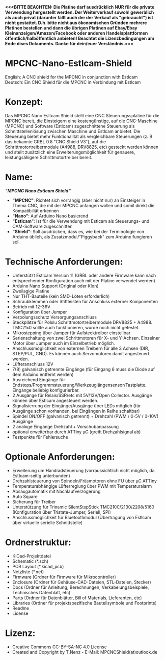 **<<<BITTE BEACHTEN: Die Platine darf ausdrücklich NUR für die private Verwendung hergestellt werden. Der Weiterverkauf sowohl gewerblich als auch privat (darunter fällt auch der der Verkauf als "gebraucht") ist nicht gestattet. D.h. bitte nicht aus ökonomischen Gründen mehrere Platinen bestellen und dann die übrigen Platinen auf Ebay/Ebay Kleinanzeigen/Amazon/Facebook oder anderen Handelsplattformen öffentlich/halböffentlich anbieten! Beachtet die Lizenzbedingungen am Ende dises Dokuments. Danke für dein/euer Verständnis.>>>**  


# MPCNC-Nano-Estlcam-Shield
English: A CNC shield for the MPCNC in conjunction with Estlcam  
Deutsch: Ein CNC Shield für die MPCNC in Verbindung mit Estlcam

# Konzept:  
Das MPCNC Nano Esltcam Shield stellt eine CNC Steuerungssplatine für die MPCNC bereit, die Einsteigern eine kostengünstige, auf die CNC-Maschine (MPCNC) und Software (Estlcam) zugeschnittene Steuerung als Schnittstellenlösung zwischen Maschine und Estlcam anbietet.  Die Steuerung bietet mehr Funktionalität als vergleichbare Steuerungen (z. B. das bekannte GRBL 0.8 "CNC Shield V3"), auf die Schrittmotortreibermodule (A4988, DRV8825, etc) gesteckt werden können und stellt zusätzlich eine Erweiterungsmöglichkeit für genauere, leistungsähigere Schrittmotortreiber bereit.

# Name:

 ***"MPCNC Nano Estlcam Shield"***  
 * __"MPCNC"__: Richtet sich vorrangig (aber nicht nur) an Einsteiger in Thema CNC, die mit der MPCNC  anfangen wollen und somit direkt die Kompatibiliät erkennen  
 * __"Nano"__: Auf Arduino Nano basierend  
 * __"Estlcam"__: Ist für die Verwendung mit Estlcam als Steuerungs- und CAM-Software zugeschnitten  
 * __"Shield"__: Soll ausdrücken, dass es, wie bei der Terminologie von Arduino üblich, als Zusatzmodul/"Piggyback" zum Arduino fungieren soll.
 
# Technische Anforderungen:

* Unterstützt Estlcam Version 11 (GRBL oder andere Firmware kann nach entsprechender Konfiguration auch mit der Platine verwendet werden)
* Arduino Nano Support (Original oder Klon)
* Zweilagige Platine
* Nur THT-Bauteile (kein SMD-Löten erforderlich)
* Schraubklemmen oder Stiftleisten für Anschluss externer Komponenten
* Betrieb mit 12-36V
* Konfiguration über Jumper
* Verpolungsschutz Versorgungsanschluss 
* Steckplätze für Pololu Schrittmotortreibermodule DRV8825 + A4988. TMC21x0 sollte auch funktionieren, wurde noch nicht getestet. 
* Mikrostepping über Jumper für Aufstecktreiber einstellbar
* Serienschaltung von zwei Schrittmotoren für X- und Y-Achsen. Einzelner Motor über Jumper auch im Einzelbetrieb möglich.
* Anschlussmöglichkeit von externen Treibern für alle 3 Achsen (DIR, STEP/PUL, GND). Es können auch Servomotoren damit angesteuert werden.
* Lüfteranschluss 12V 
* 7(8) galvanisch getrennte Eingänge (für Eingang 6 muss die Diode auf dem Arduino entfernt werden)
* Ausreichend Eingänge für Endstops/Programmsteuerung/Werkzeuglängensensor/Tastplatte. Eingänge beliebig konfigurierbar.
* 2 Ausgänge für Relais/SSR/etc mit 5V/12V/Open Collector. Ausgänge können über Estlcam angesteuert werden.
* Signalisierrung der Eingänge/Ausgänge über LEDs möglich (für Ausgänge schon vorhanden, bei Eingängen in Reihe schaltbar) 
* Spindel ON/OFF (galvanisch getrennt) +  Drehzahl (PWM / 0-5V / 0-10V) Ausgänge
* 2 analoge Eingänge Drehzahl + Vorschubanpassung
* optional erweiterbar durch ATTiny µC (greift Drehzahlsignal ab) 
* Testpunkte für Fehlersuche

# Optionale Anforderungen:

* Erweiterung um Handradsteuerung (vorraussichtlich nicht möglich, da Estlcam-seitig unterbunden)
* Drehzahlsteuerung von Spindeln/Fräsmotoren ohne FU über µC ATTiny
* Temperaturabhängige Lüfterreglung über PWM mit Temperaturalarm
* Absaugautomatik mit Nachlaufverzögerung 
* Auto Square
* Sicherung für Treiber
* Unterstützung für Trinamic SilentStepStick TMC2100/2130/2208/5160 (Konfiguration über Tristate-Jumper, Seriell, SPI) 
* Anschlussmöglichkeit für Bluetoothmodul (Übertragung von Estlcam über virtuelle serielle Schnittstelle)

# Ordnerstruktur:

* KiCad-Projektdatei
* Schematic (*.sch)
* PCB Layout (*.kicad_pcb)
* Netzliste (*.net)
* Firmware (Ordner für Firmware für Mikrocontroller)
* Enclosure (Ordner für Gehäuse-CAD-Dateien, STL-Dateien, Stecker)
* Docs (Ordner für Anleitung, Berechnungen, Verkabelungsbeispiele, Technisches Datenblatt, etc)
* Parts (Ordner für Datenblätter, Bill of Materials, Lieferanten, etc)
* Libraries (Ordner für projektspezifische Bauteilsymbole und Footprints)
* Readme 
* License




# Lizenz:
* Creative Commons CC-BY-SA-NC 4.0 License
* Created and Copyright by T.Nenz - E-Mail: MPCNCShield(at)outlook.de
